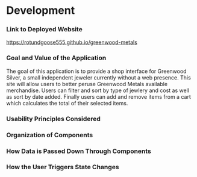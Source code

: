 # Development

### Link to Deployed Website
https://rotundgoose555.github.io/greenwood-metals

### Goal and Value of the Application
The goal of this application is to provide a shop interface for Greenwood Silver, a small independent jeweler currently without a web presence. This site will allow users to better peruse Greenwood Metals available merchandise. Users can filter and sort by type of jewlery and cost as well as sort by date added. Finally users can add and remove items from a cart which calculates the total of their selected items. 

### Usability Principles Considered

### Organization of Components

### How Data is Passed Down Through Components

### How the User Triggers State Changes

